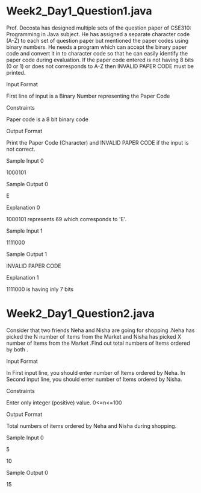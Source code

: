 # Week2_Day1_Question1.java

Prof. Decosta has designed multiple sets of the question paper of CSE310: Programming in Java subject. He has assigned a separate character code (A-Z) to each set of question paper but mentioned the paper codes using binary numbers. He needs a program which can accept the binary paper code and convert it in to character code so that he can easily identify the paper code during evaluation. If the paper code entered is not having 8 bits (0 or 1) or does not corresponds to A-Z then INVALID PAPER CODE must be printed.

Input Format

First line of input is a Binary Number representing the Paper Code

Constraints

Paper code is a 8 bit binary code

Output Format

Print the Paper Code (Character) and INVALID PAPER CODE if the input is not correct.

Sample Input 0

1000101

Sample Output 0

E

Explanation 0

1000101 represents 69 which corresponds to 'E'.

Sample Input 1

1111000

Sample Output 1

INVALID PAPER CODE

Explanation 1

1111000 is having inly 7 bits

# Week2_Day1_Question2.java

Consider that two friends Neha and Nisha are going for shopping .Neha has picked the N number of Items from the Market and Nisha has picked X number of Items from the Market .Find out total numbers of Items ordered by both .

Input Format

In First input line, you should enter number of Items ordered by Neha. In Second input line, you should enter number of Items ordered by Nisha.

Constraints

Enter only integer (positive) value. 0<=n<=100

Output Format

Total numbers of items ordered by Neha and Nisha during shopping.

Sample Input 0

5

10

Sample Output 0

15
